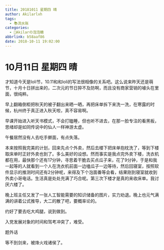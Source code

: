 ```yaml
---
title: 20181011 星期四 晴
author: Akilarlxh
tags:
  - 📚流水账
categories:
  - 🍬Akilarの泡泡糖
abbrlink: b58aaf86
date: 2018-10-11 19:02:00
---
```

# 10月11日 星期四 晴

才知道今天是loli节，10.11和和loli的写法很相像的关系吧。这么说来昨天还是萌节，十月十日拼出来的，二次元的节日猝不及防啊，而且没有商家营销的噱头在里面，很纯粹。

早上翻箱倒柜把秋天的被子翻出来晒一晒，再把床单拆下来洗一洗，在寒露的时候，杭州终于真正进入秋天啦，真不容易啊。

早课开始进入听天书模式，不会打瞌睡，但也听不进去，在那一脸专注的看黑板，思绪却是如同传说中的仙人一样神游太虚。

午餐居然没有人去吃手擀面，有点失落。

本来按照我完美的计划，回来先点个外卖，然后去楼下把床单抱枕洗了，等到下楼取床单时正好外卖也到了。多么美好的设想。然而事实是我点完外卖下楼，洗衣机都在用，最快那个还有17分钟，寻思着干脆去买点瓜子来，花了9分钟，于是和我一起等的人就看到一个人在洗衣机前面一边嗑瓜子一边等待，然后回寝室，按照软件显示的推测时间还有2分钟呢，来得及下个泡面番等会看，结果刚到寝室就收到外卖小哥电话。生活真是处处充满了巧合呢。第三次下楼才是真的来收床单。我讨厌六楼了。

晚上班主任又发了一张人工智能需要的知识储备的图片，实力劝退。晚上也元气满满的讲着公式推导，大二的散了吧，要概率论的。

约好了要去吃大鸡腿，说到做到。

入党发展对象的时间和驾考冲突了，难受。

题外话

等不到剑来，被烽火戏诸侯了。